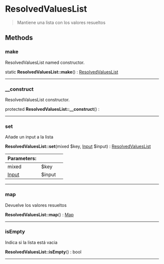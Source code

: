 
                                                                                                                                            
    
# ResolvedValuesList


> Mantiene una lista con los valores resueltos
>
> 








## Methods

### make
ResolvedValuesList named constructor.


static **ResolvedValuesList::make**() : [ResolvedValuesList](../../../ResolvedValuesList.md)



---


### __construct
ResolvedValuesList constructor.


protected **ResolvedValuesList::__construct**() : 



---


### set
Añade un input a la lista


**ResolvedValuesList::set**(mixed $key, [Input](../../../Input.md) $input) : [ResolvedValuesList](../../../ResolvedValuesList.md)


|Parameters: | | |
| --- | --- | --- |
|mixed |$key |  |
|[Input](../../../Input.md) |$input |  |

---


### map
Devuelve los valores resueltos


**ResolvedValuesList::map**() : [Map](../../../Map.md)



---


### isEmpty
Indica si la lista está vacia


**ResolvedValuesList::isEmpty**() : bool



---


                                                                                                                                                                                                                                                                                                                                                                                                            
    
                                                                                                                                                                                                                                                                             
                